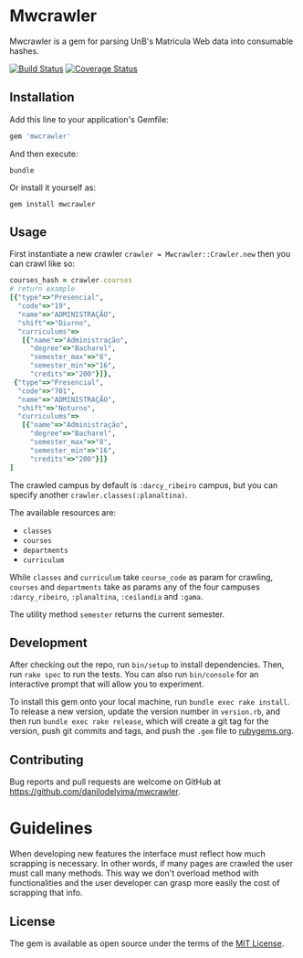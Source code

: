 # Mwcrawler

Mwcrawler is a gem for parsing UnB's Matricula Web data into consumable hashes.

[![Build Status](https://travis-ci.com/danilolic/mwcrawler.svg?branch=master)](https://travis-ci.com/danilolic/mwcrawler)
[![Coverage Status](https://coveralls.io/repos/github/danilodelyima/mwcrawler/badge.svg?branch=master)](https://coveralls.io/github/danilodelyima/mwcrawler?branch=master)

## Installation

Add this line to your application's Gemfile:

```ruby
gem 'mwcrawler'
```

And then execute:

    bundle

Or install it yourself as:

    gem install mwcrawler

## Usage

First instantiate a new crawler `crawler = Mwcrawler::Crawler.new` then you can crawl like so:

```ruby
courses_hash = crawler.courses
# return example
[{"type"=>"Presencial",
  "code"=>"19",
  "name"=>"ADMINISTRAÇÃO",
  "shift"=>"Diurno",
  "curriculums"=>
   [{"name"=>"Administração",
     "degree"=>"Bacharel",
     "semester_max"=>"8",
     "semester_min"=>"16",
     "credits"=>"200"}]},
 {"type"=>"Presencial",
  "code"=>"701",
  "name"=>"ADMINISTRAÇÃO",
  "shift"=>"Noturno",
  "curriculums"=>
   [{"name"=>"Administração",
     "degree"=>"Bacharel",
     "semester_max"=>"8",
     "semester_min"=>"16",
     "credits"=>"200"}]}
]
```

The crawled campus by default is `:darcy_ribeiro` campus,
but you can specify another `crawler.classes(:planaltina)`.

The available resources are:

- `classes`
- `courses`
- `departments`
- `curriculum`

While `classes` and `curriculum` take `course_code` as param for crawling, `courses` and `departments` take as params any of the four campuses `:darcy_ribeiro`, `:planaltina`, `:ceilandia` and `:gama`.

The utility method `semester` returns the current semester.

## Development

After checking out the repo, run `bin/setup` to install dependencies. Then, run `rake spec` to run the tests. You can also run `bin/console` for an interactive prompt that will allow you to experiment.

To install this gem onto your local machine, run `bundle exec rake install`. To release a new version, update the version number in `version.rb`, and then run `bundle exec rake release`, which will create a git tag for the version, push git commits and tags, and push the `.gem` file to [rubygems.org](https://rubygems.org).

## Contributing

Bug reports and pull requests are welcome on GitHub at https://github.com/danilodelyima/mwcrawler.

# Guidelines

When developing new features the interface must reflect how much scrapping is necessary. In other
words, if many pages are crawled the user must call many methods. This way we don't overload method
with functionalities and the user developer can grasp more easily the cost of scrapping that info.

## License

The gem is available as open source under the terms of the [MIT License](https://opensource.org/licenses/MIT).
